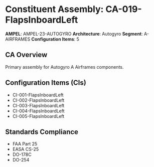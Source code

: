 # Constituent Assembly: CA-019-FlapsInboardLeft

**AMPEL**: AMPEL-23-AUTOGYRO
**Architecture**: Autogyro
**Segment**: A-AIRFRAMES
**Configuration Items**: 5

## CA Overview
Primary assembly for Autogyro A Airframes components.

## Configuration Items (CIs)
- CI-001-FlapsInboardLeft
- CI-002-FlapsInboardLeft
- CI-003-FlapsInboardLeft
- CI-004-FlapsInboardLeft
- CI-005-FlapsInboardLeft

## Standards Compliance
- FAA Part 25
- EASA CS-25
- DO-178C
- DO-254
